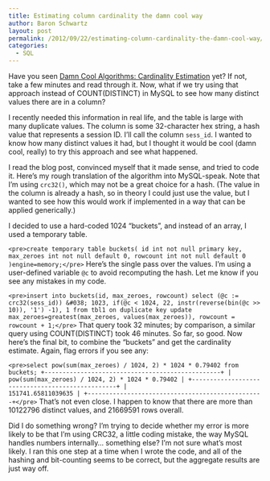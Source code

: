 ```yaml
---
title: Estimating column cardinality the damn cool way
author: Baron Schwartz
layout: post
permalink: /2012/09/22/estimating-column-cardinality-the-damn-cool-way/
categories:
  - SQL
---
```

Have you seen [Damn Cool Algorithms: Cardinality Estimation][1] yet? If not, take a few minutes and read through it. Now, what if we try using that approach instead of COUNT(DISTINCT) in MySQL to see how many distinct values there are in a column?

I recently needed this information in real life, and the table is large with many duplicate values. The column is some 32-character hex string, a hash value that represents a session ID. I&#8217;ll call the column `sess_id`. I wanted to know how many distinct values it had, but I thought it would be cool (damn cool, really) to try this approach and see what happened.

I read the blog post, convinced myself that it made sense, and tried to code it. Here&#8217;s my rough translation of the algorithm into MySQL-speak. Note that I&#8217;m using `crc32()`, which may not be a great choice for a hash. (The value in the column is already a hash, so in theory I could just use the value, but I wanted to see how this would work if implemented in a way that can be applied generically.)

I decided to use a hard-coded 1024 &#8220;buckets&#8221;, and instead of an array, I used a temporary table.

`<pre>create temporary table buckets(
  id int not null primary key,
  max_zeroes int not null default 0,
  rowcount int not null default 0
)engine=memory;</pre>` 
Here&#8217;s the single pass over the values. I&#8217;m using a user-defined variable `@c` to avoid recomputing the hash. Let me know if you see any mistakes in my code.

`<pre>insert into buckets(id, max_zeroes, rowcount)
select
   (@c := crc32(sess_id)) &#038; 1023,
   if(@c < 1024, 22, instr(reverse(bin(@c >> 10)), '1') -1),
   1
from tbl1
on duplicate key update
   max_zeroes=greatest(max_zeroes, values(max_zeroes)),
   rowcount = rowcount + 1;</pre>` 
That query took 32 minutes; by comparison, a similar query using COUNT(DISTINCT) took 46 minutes. So far, so good. Now here&#8217;s the final bit, to combine the &#8220;buckets&#8221; and get the cardinality estimate. Again, flag errors if you see any:

`<pre>select pow(sum(max_zeroes) / 1024, 2) * 1024 * 0.79402 from buckets;
+-------------------------------------------------+
| pow(sum(max_zeroes) / 1024, 2) * 1024 * 0.79402 |
+-------------------------------------------------+
|                              151741.65811039635 |
+-------------------------------------------------+</pre>` 
That&#8217;s not even close. I happen to know that there are more than 10122796 distinct values, and 21669591 rows overall.

Did I do something wrong? I&#8217;m trying to decide whether my error is more likely to be that I&#8217;m using CRC32, a little coding mistake, the way MySQL handles numbers internally&#8230; something else? I&#8217;m not sure what&#8217;s most likely. I ran this one step at a time when I wrote the code, and all of the hashing and bit-counting seems to be correct, but the aggregate results are just way off.

 [1]: http://blog.notdot.net/2012/09/Dam-Cool-Algorithms-Cardinality-Estimation